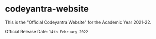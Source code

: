 # codeyantra-website
This is the "Official Codeyantra Website" for the Academic Year 2021-22. 




Official Release Date: `14th February 2022`

